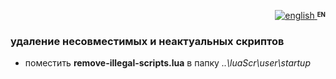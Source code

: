 <p align="right">
 <a title="english" href="./README-EN.md"><img src="../../../../../simpleTV-images/blob/master/gb.png?raw=true" alt="english" /> </a><strong ><sup><sub>EN</sub></sup></strong>
</p>

### удаление несовместимых и неактуальных скриптов

- поместить **remove-illegal-scripts.lua** в папку _..\luaScr\user\startup_

[EN]: ./README-EN.md "english"
